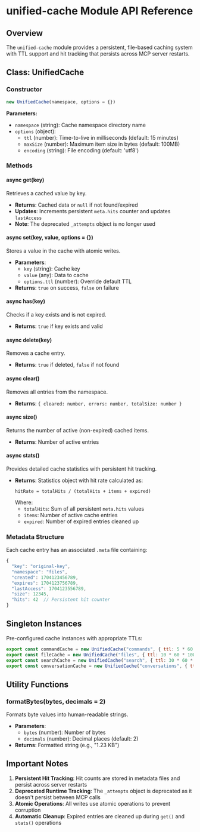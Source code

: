 # unified-cache Module API Reference

## Overview

The `unified-cache` module provides a persistent, file-based caching system with TTL support and hit tracking that persists across MCP server restarts.

## Class: UnifiedCache

### Constructor

```javascript
new UnifiedCache(namespace, options = {})
```

**Parameters:**
- `namespace` (string): Cache namespace directory name
- `options` (object):
  - `ttl` (number): Time-to-live in milliseconds (default: 15 minutes)
  - `maxSize` (number): Maximum item size in bytes (default: 100MB)
  - `encoding` (string): File encoding (default: 'utf8')

### Methods

#### async get(key)
Retrieves a cached value by key.
- **Returns**: Cached data or `null` if not found/expired
- **Updates**: Increments persistent `meta.hits` counter and updates `lastAccess`
- **Note**: The deprecated `_attempts` object is no longer used

#### async set(key, value, options = {})
Stores a value in the cache with atomic writes.
- **Parameters**: 
  - `key` (string): Cache key
  - `value` (any): Data to cache
  - `options.ttl` (number): Override default TTL
- **Returns**: `true` on success, `false` on failure

#### async has(key)
Checks if a key exists and is not expired.
- **Returns**: `true` if key exists and valid

#### async delete(key)
Removes a cache entry.
- **Returns**: `true` if deleted, `false` if not found

#### async clear()
Removes all entries from the namespace.
- **Returns**: `{ cleared: number, errors: number, totalSize: number }`

#### async size()
Returns the number of active (non-expired) cached items.
- **Returns**: Number of active entries

#### async stats()
Provides detailed cache statistics with persistent hit tracking.
- **Returns**: Statistics object with hit rate calculated as:
  ```
  hitRate = totalHits / (totalHits + items + expired)
  ```
  Where:
  - `totalHits`: Sum of all persistent `meta.hits` values
  - `items`: Number of active cache entries
  - `expired`: Number of expired entries cleaned up

### Metadata Structure

Each cache entry has an associated `.meta` file containing:
```javascript
{
  "key": "original-key",
  "namespace": "files",
  "created": 1704123456789,
  "expires": 1704123756789,
  "lastAccess": 1704123556789,
  "size": 12345,
  "hits": 42  // Persistent hit counter
}
```

## Singleton Instances

Pre-configured cache instances with appropriate TTLs:

```javascript
export const commandCache = new UnifiedCache("commands", { ttl: 5 * 60 * 1000 });
export const fileCache = new UnifiedCache("files", { ttl: 10 * 60 * 1000 });
export const searchCache = new UnifiedCache("search", { ttl: 30 * 60 * 1000 });
export const conversationCache = new UnifiedCache("conversations", { ttl: 7 * 24 * 60 * 60 * 1000 });
```

## Utility Functions

### formatBytes(bytes, decimals = 2)
Formats byte values into human-readable strings.
- **Parameters**: 
  - `bytes` (number): Number of bytes
  - `decimals` (number): Decimal places (default: 2)
- **Returns**: Formatted string (e.g., "1.23 KB")

## Important Notes

1. **Persistent Hit Tracking**: Hit counts are stored in metadata files and persist across server restarts
2. **Deprecated Runtime Tracking**: The `_attempts` object is deprecated as it doesn't persist between MCP calls
3. **Atomic Operations**: All writes use atomic operations to prevent corruption
4. **Automatic Cleanup**: Expired entries are cleaned up during `get()` and `stats()` operations
